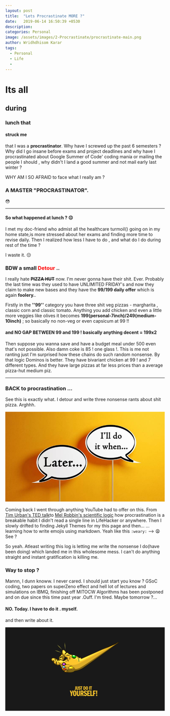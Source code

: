 ```yaml
---
layout: post
title:  "Lets Procrastinate MORE ?"
date:   2019-06-14 16:50:39 +0530
description:
categories: Personal
image: /assets/images/2-Procrastinate/procrastinate-main.png
author: Wridhdhisom Karar
tags:
  - Personal
  - Life
  - 
---
```


# Its all 

## during
### lunch that 
#### struck me
that I was a **procrastinator**.
 Why have I screwed up the past 6 semesters ? 
 Why did I go insane before exams and project deadlines and why have I procrastinated about Google Summer of Code' coding mania or mailing the people I should , 
 why didn't I land a good summer and not mail early last winter ?
 
  WHY AM I SO AFRAID to face what I really am ?

### A MASTER "PROCRASTINATOR". 
<p>&#128563</p> 

---
#### So what happened at lunch ? :pensive:

I met my doc-friend who admist all the healthcare turmoil() going on in my home state,is more stressed about her exams and finding more time to revise daily. Then I realized how less I have to do , and what do I do during rest of the time ?

I waste it. :pensive:

### BDW a small <font style='color:red'>Detour</font> ..
I really hate ~~**PIZZA HUT**~~ now. I'm never gonna have their shit. Ever. Probably the last time was they used to have UNLIMITED FRIDAY's and now they claim to make new bases and they have the **99/199 daily offer** which is again **foolery.**.

Firstly in the **''99''** category you have three shit veg pizzas - margharita , classic corn and classic tomato. Anything you add chicken and even a little more veggies like olives it becomes **199(personal-7inch)/249(medium-10inch)** ; so basically no non-veg or even capsicum at 99 !!

#### and NO GAP BETWEEN 99 and 199 ! basically anything decent = 199x2

Then suppose you wanna save and have a budget meal under 500 even that's not possible. Also damn coke is 85 ! one glass !. This is me not ranting just I'm surprised how these chains do such random nonsense. By that logic Dominos is better. They have bivariant chicken at 99 ! and 7 different types. And they have large pizzas at far less prices than a average pizza-hut medium piz.

---

### BACK to procrastination ...
See this is exactly what. I detour and write three nonsense rants about shit pizza. Arghhh. 

![Placeholder](/assets/images/2-Procrastinate/procrastinate.jpg)

Coming back I went through anything YouTube had to offer on this. From [Tim Urban's TED talk](https://www.youtube.com/watch?v=arj7oStGLkU)to [Mel Robbin's scientific logic](https://www.youtube.com/watch?v=4x7MkLDGnu8) how procrastination is a breakable habit I didn't read a single line in LifeHacker or anywhere. Then I slowly drifted to finding Jekyll Themes for my this page and then... ... learning how to write emojis using markdown. Yeah like this  `:weary:` --> :weary: See ?

So yeah. Atleast writing this log is letting me write the nonsense I do(have been doing) which landed me in this wholesome mess. I can't do anything straight and instant gratification is killing me.

### Way to stop ?

Mannn, I dunn knoww. I never cared. I should just start you know ? GSoC coding, two papers on superZeno effect and hell lot of lectures and simulations on IBMQ,  finishing off MITOCW Algorithms has been postponed and on due since this time past year .Ouff.   I'm tired. Maybe tomorrow ?...

#### NO. Today. I have to do it . myself. 

and then write about it.

![Placeholder](/assets/images/2-Procrastinate/procrastinate-thanos.jpg#full)
